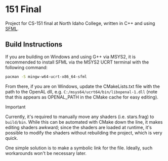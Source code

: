 # 151 Final
Project for CS-151 final at North Idaho College, written in C++ and using [SFML](https://www.sfml-dev.org/). 

## Build Instructions
If you are building on Windows and using G++ via MSYS2, it is recommended to install SFML via the MSYS2 UCRT terminal with the following command:

```bash
pacman -S mingw-w64-ucrt-x86_64-sfml
``` 

From there, if you are on Windows, update the CMakeLists.txt file with the path to the OpenAL dll, e.g. `C:/msys64/ucrt64/bin/libopenal-1.dll` (note that this appears as OPENAL_PATH in the CMake cache for easy editing).

> [!IMPORTANT] 
> Currently, it's required to manually move any shaders (i.e. stars.frag) to `build/bin`. While this can be automated with CMake down the line, it makes editing shaders awkward; since the shaders are loaded at runtime, it's possible to modify the shaders without rebuilding the project, which is very quick. 
>
> One simple solution is to make a symbolic link for the file. Ideally, such workarounds won't be necessary later. 